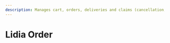 ```yaml
---
description: Manages cart, orders, deliveries and claims (cancellation, return).
---
```


# Lidia Order


